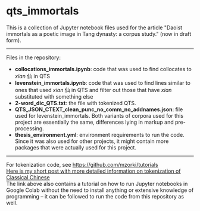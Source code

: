 # qts_immortals

This is a collection of Jupyter notebook files used for the article "Daoist immortals as a poetic image in Tang dynasty: a corpus study." (now in draft form).
___
Files in the repository:

- **collocations_immortals.ipynb**: code that was used to find collocates to _xian_ 仙 in QTS
- **levenstein_immortals.ipynb**: code that was used to find lines similar to ones that used _xian_ 仙 in QTS and filter out those that have _xian_ substituted with something else
- **2-word_dic_QTS.txt**: the file with tokenized QTS. 
- **QTS_JSON_CTEXT_clean_punc_no_comm_no_addnames.json**: file used for levenstein_immortals. Both variants of corpora used for this project are essentially the same, differences lying in markup and pre-processing.
- **thesis_environment.yml**: environment requirements to run the code. Since it was also used for other projects, it might contain more packages that were actually used for this project. 

___
For tokenization code, see https://github.com/mzorki/tutorials 
<br>
[Here is my short post with more detailed information on tokenization of Classical Chinese](https://digitalorientalist.com/2021/02/16/defining-word-boundaries-for-modern-and-classical-chinese/) <br>
The link above also contains a tutorial on how to run Jupyter notebooks in Google Colab without the need to install anything or extensive knowledge of programming – it can be followed to run the code from this repository as well.

